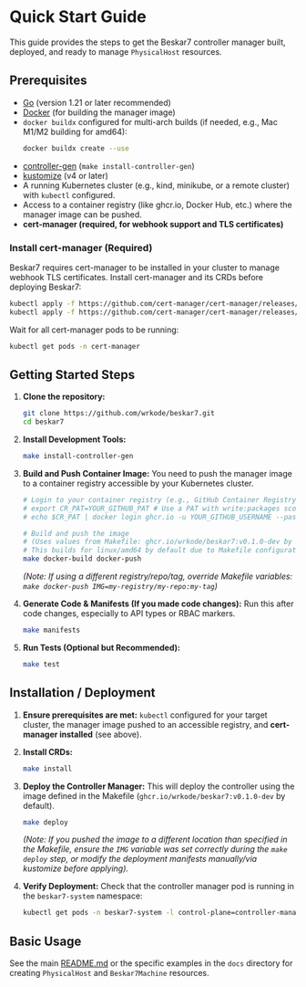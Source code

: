 # Quick Start Guide

This guide provides the steps to get the Beskar7 controller manager built, deployed, and ready to manage `PhysicalHost` resources.

## Prerequisites

*   [Go](https://golang.org/dl/) (version 1.21 or later recommended)
*   [Docker](https://docs.docker.com/get-docker/) (for building the manager image)
*   `docker buildx` configured for multi-arch builds (if needed, e.g., Mac M1/M2 building for amd64):
    ```bash
    docker buildx create --use
    ```
*   [controller-gen](https://book.kubebuilder.io/reference/controller-gen.html) (`make install-controller-gen`)
*   [kustomize](https://kubectl.docs.kubernetes.io/installation/kustomize/) (v4 or later)
*   A running Kubernetes cluster (e.g., kind, minikube, or a remote cluster) with `kubectl` configured.
*   Access to a container registry (like ghcr.io, Docker Hub, etc.) where the manager image can be pushed.
*   **cert-manager (required, for webhook support and TLS certificates)**

### Install cert-manager (Required)

Beskar7 requires cert-manager to be installed in your cluster to manage webhook TLS certificates. Install cert-manager and its CRDs before deploying Beskar7:

```bash
kubectl apply -f https://github.com/cert-manager/cert-manager/releases/download/v1.12.0/cert-manager.crds.yaml
kubectl apply -f https://github.com/cert-manager/cert-manager/releases/download/v1.12.0/cert-manager.yaml
```

Wait for all cert-manager pods to be running:

```bash
kubectl get pods -n cert-manager
```

## Getting Started Steps

1.  **Clone the repository:**
    ```bash
    git clone https://github.com/wrkode/beskar7.git
    cd beskar7 
    ```

2.  **Install Development Tools:**
    ```bash
    make install-controller-gen
    ```

3.  **Build and Push Container Image:**
    You need to push the manager image to a container registry accessible by your Kubernetes cluster.
    ```bash
    # Login to your container registry (e.g., GitHub Container Registry)
    # export CR_PAT=YOUR_GITHUB_PAT # Use a PAT with write:packages scope for GHCR
    # echo $CR_PAT | docker login ghcr.io -u YOUR_GITHUB_USERNAME --password-stdin

    # Build and push the image 
    # (Uses values from Makefile: ghcr.io/wrkode/beskar7:v0.1.0-dev by default)
    # This builds for linux/amd64 by default due to Makefile configuration.
    make docker-build docker-push 
    ```
    *(Note: If using a different registry/repo/tag, override Makefile variables: `make docker-push IMG=my-registry/my-repo:my-tag`)*

4.  **Generate Code & Manifests (If you made code changes):**
    Run this after code changes, especially to API types or RBAC markers.
    ```bash
    make manifests
    ```

5.  **Run Tests (Optional but Recommended):**
    ```bash
    make test
    ```

## Installation / Deployment

1.  **Ensure prerequisites are met:** `kubectl` configured for your target cluster, the manager image pushed to an accessible registry, and **cert-manager installed** (see above).
2.  **Install CRDs:**
    ```bash
    make install
    ```
3.  **Deploy the Controller Manager:**
    This will deploy the controller using the image defined in the Makefile (`ghcr.io/wrkode/beskar7:v0.1.0-dev` by default).
    ```bash
    make deploy
    ```
    *(Note: If you pushed the image to a different location than specified in the Makefile, ensure the `IMG` variable was set correctly during the `make deploy` step, or modify the deployment manifests manually/via kustomize before applying).*

4.  **Verify Deployment:**
    Check that the controller manager pod is running in the `beskar7-system` namespace:
    ```bash
    kubectl get pods -n beskar7-system -l control-plane=controller-manager
    ```

## Basic Usage

See the main [README.md](../README.md#usage-examples) or the specific examples in the `docs` directory for creating `PhysicalHost` and `Beskar7Machine` resources. 